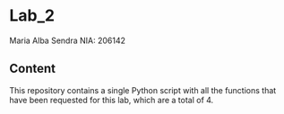 # Lab_2
Maria Alba Sendra
NIA: 206142

## Content
This repository contains a single Python script with all the functions that have been requested for this lab, which are a total of 4. 
